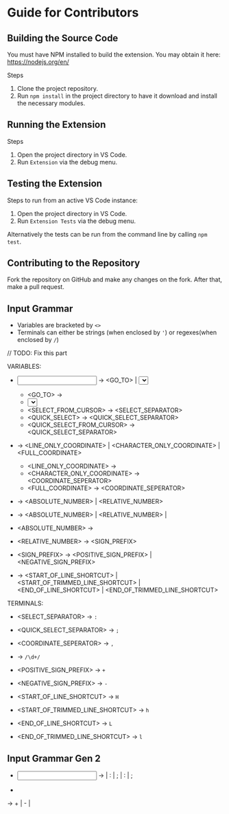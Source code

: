 # Guide for Contributors

## Building the Source Code

You must have NPM installed to build the extension. You may obtain it here: https://nodejs.org/en/

Steps

1. Clone the project repository.
2. Run `npm install` in the project directory to have it download and install the necessary modules.

## Running the Extension

Steps

1. Open the project directory in VS Code.
2. Run `Extension` via the debug menu.

## Testing the Extension

Steps to run from an active VS Code instance:

1. Open the project directory in VS Code.
2. Run `Extension Tests` via the debug menu.

Alternatively the tests can be run from the command line by calling `npm test`.

## Contributing to the Repository

Fork the repository on GitHub and make any changes on the fork. After that, make a pull request.

## Input Grammar 

- Variables are bracketed by `<>`
- Terminals can either be strings (when enclosed by `'`) or regexes(when enclosed by `/`)

// TODO: Fix this part

VARIABLES:

- <INPUT> -> <GO_TO> | <SELECT> | <SELECT_FROM_CURSOR> | <QUICK_SELECT> | <QUICK_SELECT_FROM_CURSOR>
  * <GO_TO>                     -> <COORDINATE>
  * <SELECT>                    -> <COORDINATE><SELECT_SEPARATOR><COORDINATE>
  * <SELECT_FROM_CURSOR>        -> <COORDINATE><SELECT_SEPARATOR><COORDINATE>
  * <QUICK_SELECT>              -> <COORDINATE><QUICK_SELECT_SEPARATOR><COORDINATE>
  * <QUICK_SELECT_FROM_CURSOR>  -> <COORDINATE><QUICK_SELECT_SEPARATOR><COORDINATE>
    
- <COORDINATE> -> <LINE_ONLY_COORDINATE> | <CHARACTER_ONLY_COORDINATE> | <FULL_COORDINATE>
  * <LINE_ONLY_COORDINATE>      -> <LINE>
  * <CHARACTER_ONLY_COORDINATE> -> <COORDINATE_SEPERATOR><CHARACTER>
  * <FULL_COORDINATE>           -> <LINE><COORDINATE_SEPERATOR><CHARACTER>
  
- <LINE> -> <ABSOLUTE_NUMBER> | <RELATIVE_NUMBER>

- <CHARACTER> -> <ABSOLUTE_NUMBER> | <RELATIVE_NUMBER> | <SHORTCUT>

- <ABSOLUTE_NUMBER> -> <MAGNITUDE>

- <RELATIVE_NUMBER> -> <SIGN_PREFIX><MAGNITUDE>

- <SIGN_PREFIX>     -> <POSITIVE_SIGN_PREFIX> | <NEGATIVE_SIGN_PREFIX>

- <SHORTCUT>        -> <START_OF_LINE_SHORTCUT> | <START_OF_TRIMMED_LINE_SHORTCUT> | <END_OF_LINE_SHORTCUT> | <END_OF_TRIMMED_LINE_SHORTCUT>
                  
TERMINALS:

- <SELECT_SEPARATOR>               -> `:`
  
- <QUICK_SELECT_SEPARATOR>         -> `;`
  
- <COORDINATE_SEPERATOR>           -> `,`
  
- <MAGNITUDE>                      -> `/\d+/`
  
- <POSITIVE_SIGN_PREFIX>           -> `+`
  
- <NEGATIVE_SIGN_PREFIX>           -> `-`
  
- <START_OF_LINE_SHORTCUT>         -> `H`
  
- <START_OF_TRIMMED_LINE_SHORTCUT> -> `h`
  
- <END_OF_LINE_SHORTCUT>           -> `L`
  
- <END_OF_TRIMMED_LINE_SHORTCUT>   -> `l`


## Input Grammar Gen 2

- <INPUT> -> <COORD> | : <COORD> | ; <COORD> | <COORD> : <COORD> | <COORD> ; <COORD>



- 


<OPERATOR> -> + | - | 